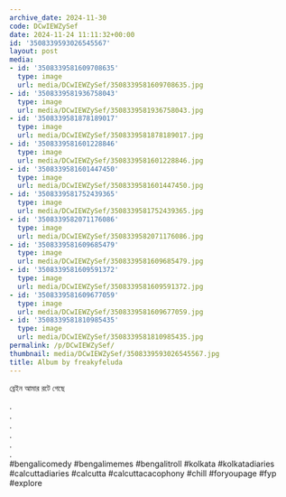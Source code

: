 ```yaml
---
archive_date: 2024-11-30
code: DCwIEWZySef
date: 2024-11-24 11:11:32+00:00
id: '3508339593026545567'
layout: post
media:
- id: '3508339581609708635'
  type: image
  url: media/DCwIEWZySef/3508339581609708635.jpg
- id: '3508339581936758043'
  type: image
  url: media/DCwIEWZySef/3508339581936758043.jpg
- id: '3508339581878189017'
  type: image
  url: media/DCwIEWZySef/3508339581878189017.jpg
- id: '3508339581601228846'
  type: image
  url: media/DCwIEWZySef/3508339581601228846.jpg
- id: '3508339581601447450'
  type: image
  url: media/DCwIEWZySef/3508339581601447450.jpg
- id: '3508339581752439365'
  type: image
  url: media/DCwIEWZySef/3508339581752439365.jpg
- id: '3508339582071176086'
  type: image
  url: media/DCwIEWZySef/3508339582071176086.jpg
- id: '3508339581609685479'
  type: image
  url: media/DCwIEWZySef/3508339581609685479.jpg
- id: '3508339581609591372'
  type: image
  url: media/DCwIEWZySef/3508339581609591372.jpg
- id: '3508339581609677059'
  type: image
  url: media/DCwIEWZySef/3508339581609677059.jpg
- id: '3508339581810985435'
  type: image
  url: media/DCwIEWZySef/3508339581810985435.jpg
permalink: /p/DCwIEWZySef/
thumbnail: media/DCwIEWZySef/3508339593026545567.jpg
title: Album by freakyfeluda
---
```


ব্রেইন আমার রটে গেছে   
  
.  
.  
.  
.  
.  
.  
#bengalicomedy #bengalimemes #bengalitroll #kolkata #kolkatadiaries #calcuttadiaries #calcutta #calcuttacacophony #chill #foryoupage #fyp #explore